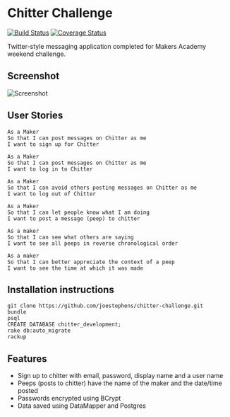 Chitter Challenge
=================
[![Build Status](https://travis-ci.org/joestephens/chitter-challenge.svg?branch=master)](https://travis-ci.org/joestephens/chitter-challenge) [![Coverage Status](https://coveralls.io/repos/github/joestephens/chitter-challenge/badge.svg?branch=master)](https://coveralls.io/github/joestephens/chitter-challenge?branch=master)

Twitter-style messaging application completed for Makers Academy weekend challenge.

Screenshot
-------
![Screenshot](http://i.imgur.com/2I6PASg.png)

User Stories
-------

```
As a Maker
So that I can post messages on Chitter as me
I want to sign up for Chitter

As a Maker
So that I can post messages on Chitter as me
I want to log in to Chitter

As a Maker
So that I can avoid others posting messages on Chitter as me
I want to log out of Chitter

As a Maker
So that I can let people know what I am doing  
I want to post a message (peep) to chitter

As a maker
So that I can see what others are saying  
I want to see all peeps in reverse chronological order

As a maker
So that I can better appreciate the context of a peep
I want to see the time at which it was made
```

Installation instructions
------
```
git clone https://github.com/joestephens/chitter-challenge.git
bundle
psql
CREATE DATABASE chitter_development;
rake db:auto_migrate
rackup
```

Features
------

* Sign up to chitter with email, password, display name and a user name
* Peeps (posts to chitter) have the name of the maker and the date/time posted
* Passwords encrypted using BCrypt
* Data saved using DataMapper and Postgres

